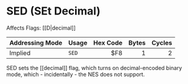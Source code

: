 SED (SEt Decimal)
=================
Affects Flags: [[D|decimal]]

| Addressing Mode  | Usage           | Hex Code | Bytes |Cycles  |
|------------------|-----------------|---------:|------:|-------:|
| Implied          |```SED```        | $F8      | 1     | 2      |

SED sets the [[decimal]] flag, which turns on decimal-encoded binary mode,
which - incidentally - the NES does not support.

